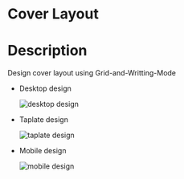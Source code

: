 # Cover Layout

# Description 
Design cover layout using Grid-and-Writting-Mode

* Desktop design
  
  ![desktop design](https://user-images.githubusercontent.com/81306700/134820771-1c5f88a2-df62-47df-893a-67701117c6b3.png)

* Taplate design

  ![taplate design](https://user-images.githubusercontent.com/81306700/134820787-b7088c00-d34a-4615-b26a-8ba4feed7342.png)

* Mobile design

  ![mobile design](https://user-images.githubusercontent.com/81306700/134820803-d1d5f6bd-07fe-4bb2-847b-74c20417c125.png)
